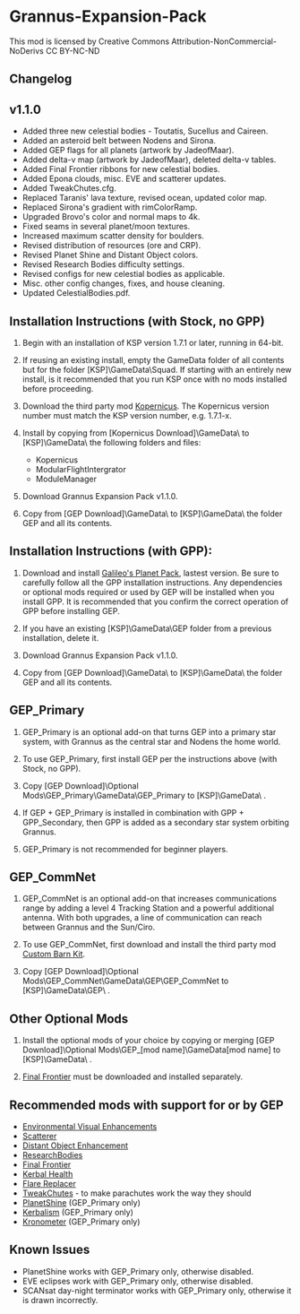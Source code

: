 ﻿# Grannus-Expansion-Pack

This mod is licensed by Creative Commons Attribution-NonCommercial-NoDerivs
CC BY-NC-ND

## Changelog
## v1.1.0

* Added three new celestial bodies - Toutatis, Sucellus and Caireen.
* Added an asteroid belt between Nodens and Sirona.
* Added GEP flags for all planets (artwork by JadeofMaar).
* Added delta-v map (artwork by JadeofMaar), deleted delta-v tables.
* Added Final Frontier ribbons for new celestial bodies.
* Added Epona clouds, misc. EVE and scatterer updates.
* Added TweakChutes.cfg.
* Replaced Taranis' lava texture, revised ocean, updated color map.
* Replaced Sirona's gradient with rimColorRamp.
* Upgraded Brovo's color and normal maps to 4k.
* Fixed seams in several planet/moon textures.
* Increased maximum scatter density for boulders.
* Revised distribution of resources (ore and CRP).
* Revised Planet Shine and Distant Object colors.
* Revised Research Bodies difficulty settings.
* Revised configs for new celestial bodies as applicable.
* Misc. other config changes, fixes, and house cleaning.
* Updated CelestialBodies.pdf.

## Installation Instructions (with Stock, no GPP)

1. Begin with an installation of KSP version 1.7.1 or later, running in 64-bit.

2. If reusing an existing install, empty the GameData folder of all contents but for the folder [KSP]\GameData\Squad\. If starting with an entirely new install, is it recommended that you run KSP once with no mods installed before proceeding.

3. Download the third party mod [Kopernicus](https://github.com/Kopernicus/Kopernicus/releases/). The Kopernicus version number must match the KSP version number, e.g. 1.7.1-x.

4. Install by copying from [Kopernicus Download]\GameData\ to [KSP]\GameData\ the following folders and files:  
   * Kopernicus
   * ModularFlightIntergrator
   * ModuleManager

5. Download Grannus Expansion Pack v1.1.0.

6. Copy from [GEP Download]\GameData\ to [KSP]\GameData\ the folder GEP and all its contents.

## Installation Instructions (with GPP):

1.  Download and install [Galileo's Planet Pack](https://github.com/Galileo88/Galileos-Planet-Pack/releases), lastest version. Be sure to carefully follow all the GPP installation instructions. Any dependencies or optional mods required or used by GEP will be installed when you install GPP. It is recommended that you confirm the correct operation of GPP before installing GEP.

2. If you have an existing [KSP]\GameData\GEP folder from a previous installation, delete it. 

3. Download Grannus Expansion Pack v1.1.0.

4. Copy from [GEP Download]\GameData\ to [KSP]\GameData\ the folder GEP and all its contents.

## GEP_Primary

1. GEP_Primary is an optional add-on that turns GEP into a primary star system, with Grannus as the central star and Nodens the home world.

2. To use GEP_Primary, first install GEP per the instructions above (with Stock, no GPP).

3. Copy [GEP Download]\Optional Mods\GEP_Primary\GameData\GEP_Primary to [KSP]\GameData\ .

4. If GEP + GEP_Primary is installed in combination with GPP + GPP_Secondary, then GPP is added as a secondary star system orbiting Grannus.

5. GEP_Primary is not recommended for beginner players.

## GEP_CommNet

1. GEP_CommNet is an optional add-on that increases communications range by adding a level 4 Tracking Station and a powerful additional antenna. With both upgrades, a line of communication can reach between Grannus and the Sun/Ciro.

2. To use GEP_CommNet, first download and install the third party mod [Custom Barn Kit](https://ksp.sarbian.com/jenkins/job/CustomBarnKit/).

3. Copy [GEP Download]\Optional Mods\GEP_CommNet\GameData\GEP\GEP_CommNet to [KSP]\GameData\GEP\ .

## Other Optional Mods

1. Install the optional mods of your choice by copying or merging [GEP Download]\Optional Mods\GEP_[mod name]\GameData\[mod name] to [KSP]\GameData\ .

2. [Final Frontier](https://spacedock.info/mod/580/Final%20Frontier) must be downloaded and installed separately.

## Recommended mods with support for or by GEP

  * [Environmental Visual Enhancements](https://github.com/WazWaz/EnvironmentalVisualEnhancements/releases)
  * [Scatterer](https://spacedock.info/mod/141/scatterer)
  * [Distant Object Enhancement](https://github.com/MOARdV/DistantObject/releases/)
  * [ResearchBodies](https://github.com/JPLRepo/ResearchBodies/releases)
  * [Final Frontier](https://spacedock.info/mod/580/Final%20Frontier)
  * [Kerbal Health](https://github.com/GarwelGarwel/KerbalHealth/releases)
  * [Flare Replacer](https://github.com/Galileo88/FlareReplacer/releases)
  * [TweakChutes](https://github.com/Sigma88/Sigma-TweakChutes/releases) - to make parachutes work the way they should
  * [PlanetShine](https://github.com/prestja/ksp-planetshine/releases) (GEP_Primary only)
  * [Kerbalism](https://github.com/Kerbalism/Kerbalism/releases) (GEP_Primary only)
  * [Kronometer](https://github.com/StollD/Kronometer/releases) (GEP_Primary only)

## Known Issues

  * PlanetShine works with GEP_Primary only, otherwise disabled.
  * EVE eclipses work with GEP_Primary only, otherwise disabled.
  * SCANsat day-night terminator works with GEP_Primary only, otherwise it is drawn incorrectly.